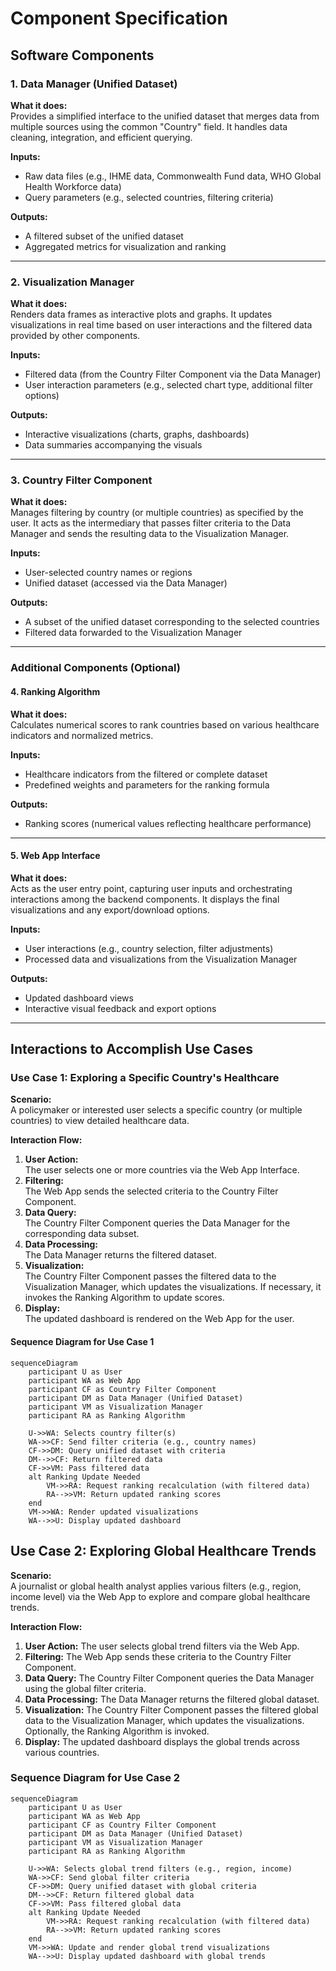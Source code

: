 # Component Specification

## Software Components

### 1. Data Manager (Unified Dataset)
**What it does:**  
Provides a simplified interface to the unified dataset that merges data from multiple sources using the common "Country" field. It handles data cleaning, integration, and efficient querying.

**Inputs:**  
- Raw data files (e.g., IHME data, Commonwealth Fund data, WHO Global Health Workforce data)  
- Query parameters (e.g., selected countries, filtering criteria)

**Outputs:**  
- A filtered subset of the unified dataset  
- Aggregated metrics for visualization and ranking

---

### 2. Visualization Manager
**What it does:**  
Renders data frames as interactive plots and graphs. It updates visualizations in real time based on user interactions and the filtered data provided by other components.

**Inputs:**  
- Filtered data (from the Country Filter Component via the Data Manager)  
- User interaction parameters (e.g., selected chart type, additional filter options)

**Outputs:**  
- Interactive visualizations (charts, graphs, dashboards)  
- Data summaries accompanying the visuals

---

### 3. Country Filter Component
**What it does:**  
Manages filtering by country (or multiple countries) as specified by the user. It acts as the intermediary that passes filter criteria to the Data Manager and sends the resulting data to the Visualization Manager.

**Inputs:**  
- User-selected country names or regions  
- Unified dataset (accessed via the Data Manager)

**Outputs:**  
- A subset of the unified dataset corresponding to the selected countries  
- Filtered data forwarded to the Visualization Manager

---

### Additional Components (Optional)

#### 4. Ranking Algorithm
**What it does:**  
Calculates numerical scores to rank countries based on various healthcare indicators and normalized metrics.

**Inputs:**  
- Healthcare indicators from the filtered or complete dataset  
- Predefined weights and parameters for the ranking formula

**Outputs:**  
- Ranking scores (numerical values reflecting healthcare performance)

---

#### 5. Web App Interface
**What it does:**  
Acts as the user entry point, capturing user inputs and orchestrating interactions among the backend components. It displays the final visualizations and any export/download options.

**Inputs:**  
- User interactions (e.g., country selection, filter adjustments)  
- Processed data and visualizations from the Visualization Manager

**Outputs:**  
- Updated dashboard views  
- Interactive visual feedback and export options

---

## Interactions to Accomplish Use Cases

### Use Case 1: Exploring a Specific Country's Healthcare

**Scenario:**  
A policymaker or interested user selects a specific country (or multiple countries) to view detailed healthcare data.

**Interaction Flow:**
1. **User Action:**  
   The user selects one or more countries via the Web App Interface.
2. **Filtering:**  
   The Web App sends the selected criteria to the Country Filter Component.
3. **Data Query:**  
   The Country Filter Component queries the Data Manager for the corresponding data subset.
4. **Data Processing:**  
   The Data Manager returns the filtered dataset.
5. **Visualization:**  
   The Country Filter Component passes the filtered data to the Visualization Manager, which updates the visualizations. If necessary, it invokes the Ranking Algorithm to update scores.
6. **Display:**  
   The updated dashboard is rendered on the Web App for the user.

#### Sequence Diagram for Use Case 1

```mermaid
sequenceDiagram
    participant U as User
    participant WA as Web App
    participant CF as Country Filter Component
    participant DM as Data Manager (Unified Dataset)
    participant VM as Visualization Manager
    participant RA as Ranking Algorithm

    U->>WA: Selects country filter(s)
    WA->>CF: Send filter criteria (e.g., country names)
    CF->>DM: Query unified dataset with criteria
    DM-->>CF: Return filtered data
    CF->>VM: Pass filtered data
    alt Ranking Update Needed
        VM->>RA: Request ranking recalculation (with filtered data)
        RA-->>VM: Return updated ranking scores
    end
    VM->>WA: Render updated visualizations
    WA-->>U: Display updated dashboard
```
## Use Case 2: Exploring Global Healthcare Trends

**Scenario:**  
A journalist or global health analyst applies various filters (e.g., region, income level) via the Web App to explore and compare global healthcare trends.

**Interaction Flow:**
1. **User Action:** The user selects global trend filters via the Web App.
2. **Filtering:** The Web App sends these criteria to the Country Filter Component.
3. **Data Query:** The Country Filter Component queries the Data Manager using the global filter criteria.
4. **Data Processing:** The Data Manager returns the filtered global dataset.
5. **Visualization:** The Country Filter Component passes the filtered global data to the Visualization Manager, which updates the visualizations. Optionally, the Ranking Algorithm is invoked.
6. **Display:** The updated dashboard displays the global trends across various countries.

### Sequence Diagram for Use Case 2

```mermaid
sequenceDiagram
    participant U as User
    participant WA as Web App
    participant CF as Country Filter Component
    participant DM as Data Manager (Unified Dataset)
    participant VM as Visualization Manager
    participant RA as Ranking Algorithm

    U->>WA: Selects global trend filters (e.g., region, income)
    WA->>CF: Send global filter criteria
    CF->>DM: Query unified dataset with global criteria
    DM-->>CF: Return filtered global data
    CF->>VM: Pass filtered global data
    alt Ranking Update Needed
        VM->>RA: Request ranking recalculation (with filtered data)
        RA-->>VM: Return updated ranking scores
    end
    VM->>WA: Update and render global trend visualizations
    WA-->>U: Display updated dashboard with global trends
```
